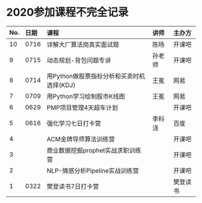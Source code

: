 # 2020参加课程不完全记录



| No. | 日期 | 课程 | 讲师 | 主办方 |
| :--- | :--- | :--- | :--- | :--- |
| 10 | 0716 | 详解大厂算法岗真实面试题 | 陈旸 | 开课吧 |
| 9 | 0715 | 动态规划-背包问题专讲 | 孙老师 | 开课吧 |
| 8 | 0714 | 用Python做股票指标分析和买卖时机选择\(KDJ\) | 王冕 | 网易 |
| 7 | 0709 | 用Python学习绘制股市K线图 | 王冕 | 网易 |
| 6 | 0629 | PMP项目管理4天超车计划 |  | 开课吧 |
| 5 | 0616 | 强化学习七日打卡营 | 李科浇 | 百度 |
| 4 |  | ACM金牌导师算法训练营 |  | 开课吧 |
| 3 |  | 商业数据挖掘prophet实战求职训练营 |  | 开课吧 |
| 2 |  | NLP-情感分析Pipeline实战训练营 |  | 开课吧 |
| 1 | 0322 | 樊登读书7日打卡营 |  | 樊登读书 |



